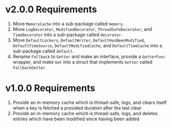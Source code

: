 # v2.0.0 Requirements

1. Move `MemoryCache` into a sub-package called `memory`.
2. Move `LogDecorator`, `ModifiedDecorator`, `ThreadSafeDecorator`, and
   `TimeDecorator` into a sub-package called `decorator`.
3. Move `DefaultLockers`, `DefaultWriter`, `DefaultHasBeenModified`,
   `DefaultTimeSource`, `DefaultModifiedCache`, and `DefaultTimeCache` into a
   sub-package called `default`.
4. Rename `Fallback` to `Getter` and make an interface, provide a `GetterFunc`
   wrapper, and make `Get` into a struct that implements `Getter` called
   `FallbackGetter`.

# v1.0.0 Requirements

1. Provide an in-memory cache which is thread-safe, logs, and clears itself
   when a key is fetched a provided duration after the last clear
2. Provide an in-memory cache which is thread-safe, logs, and deletes entries
   which have been modified since having been added
